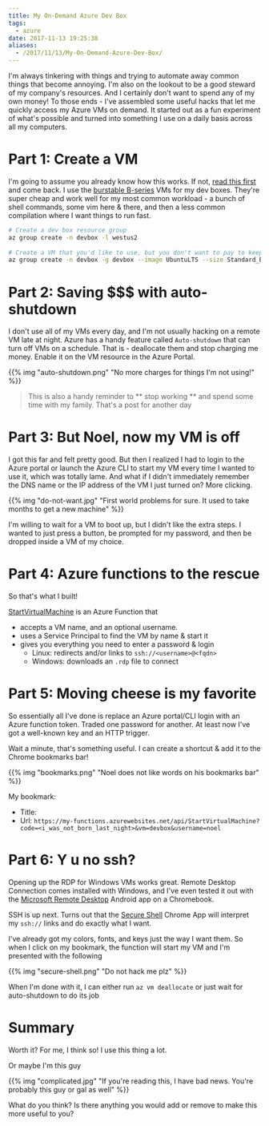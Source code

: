 ```yaml
---
title: My On-Demand Azure Dev Box
tags:
  - azure
date: 2017-11-13 19:25:38
aliases:
  - /2017/11/13/My-On-Demand-Azure-Dev-Box/
---
```



I'm always tinkering with things and trying to automate away common things that become annoying. I'm also on the lookout to be a good steward of my company's resources. And I certainly don't want to spend any of my own money! To those ends - I've assembled some useful hacks that let me quickly access my Azure VMs on demand. It started out as a fun experiment of what's possible and turned into something I use on a daily basis across all my computers.

# Part 1: Create a VM

I'm going to assume you already know how this works. If not, [read this first](https://docs.microsoft.com/en-us/azure/virtual-machines/linux/quick-create-cli) and come back. I use the [burstable B-series](https://azure.microsoft.com/en-us/blog/introducing-b-series-our-new-burstable-vm-size/) VMs for my dev boxes. They're super cheap and work well for my most common workload - a bunch of shell commands, some vim here & there, and then a less common compilation where I want things to run fast.

```bash
# Create a dev box resource group
az group create -n devbox -l westus2
 
# Create a VM that you'd like to use, but you don't want to pay to keep running 24/7
az group create -n devbox -g devbox --image UbuntuLTS --size Standard_B4MS
```

# Part 2: Saving $$$ with auto-shutdown

I don't use all of my VMs every day, and I'm not usually hacking on a remote VM late at night. Azure has a handy feature called `Auto-shutdown` that can turn off VMs on a schedule. That is - deallocate them and stop charging me money. Enable it on the VM resource in the Azure Portal.

{{% img "auto-shutdown.png" "No more charges for things I'm not using!" %}}

> This is also a handy reminder to ** stop working ** and spend some time with my family. That's a post for another day

# Part 3: But Noel, now my VM is off

I got this far and felt pretty good. But then I realized I had to login to the Azure portal or launch the Azure CLI to start my VM every time I wanted to use it, which was totally lame. And what if I didn't immediately remember the DNS name or the IP address of the VM I just turned on? More clicking.

{{% img "do-not-want.jpg" "First world problems for sure. It used to take months to get a new machine" %}}

I'm willing to wait for a VM to boot up, but I didn't like the extra steps. I wanted to just press a button, be prompted for my password, and then be dropped inside a VM of my choice.

# Part 4: Azure functions to the rescue

So that's what I built! 

[StartVirtualMachine](https://github.com/noelbundick/azure-utilities/blob/master/Functions/StartVirtualMachine.cs) is an Azure Function that
* accepts a VM name, and an optional username. 
* uses a Service Principal to find the VM by name & start it
* gives you everything you need to enter a password & login
  * Linux: redirects and/or links to `ssh://<username>@<fqdn>`
  * Windows: downloads an `.rdp` file to connect

# Part 5: Moving cheese is my favorite

So essentially all I've done is replace an Azure portal/CLI login with an Azure function token. Traded one password for another. At least now I've got a well-known key and an HTTP trigger.

Wait a minute, that's something useful. I can create a shortcut & add it to the Chrome bookmarks bar!

{{% img "bookmarks.png" "Noel does not like words on his bookmarks bar" %}}

My bookmark:
* Title: <blank>
* Url: `https://my-functions.azurewebsites.net/api/StartVirtualMachine?code=<i_was_not_born_last_night>&vm=devbox&username=noel`

# Part 6: Y u no ssh?

Opening up the RDP for Windows VMs works great. Remote Desktop Connection comes installed with Windows, and I've even tested it out with the [Microsoft Remote Desktop](https://play.google.com/store/apps/details?id=com.microsoft.rdc.android&hl=en) Android app on a Chromebook.

SSH is up next. Turns out that the [Secure Shell](https://chrome.google.com/webstore/detail/secure-shell/pnhechapfaindjhompbnflcldabbghjo?hl=en) Chrome App will interpret my `ssh://` links and do exactly what I want. 

I've already got my colors, fonts, and keys just the way I want them. So when I click on my bookmark, the function will start my VM and I'm presented with the following

{{% img "secure-shell.png" "Do not hack me plz" %}}

When I'm done with it, I can either run `az vm deallocate` or just wait for auto-shutdown to do its job

# Summary

Worth it? For me, I think so! I use this thing a lot.

Or maybe I'm this guy

{{% img "complicated.jpg" "If you're reading this, I have bad news. You're probably this guy or gal as well" %}}

What do you think? Is there anything you would add or remove to make this more useful to you?